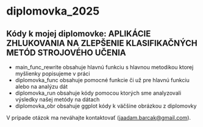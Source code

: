 # diplomovka_2025

## Kódy k mojej diplomovke: APLIKÁCIE ZHLUKOVANIA NA ZLEPŠENIE KLASIFIKAČNÝCH METÓD STROJOVÉHO UČENIA
* main_func_rewrite obsahuje hlavnú funkciu s hlavnou metodikou ktorej myšlienky popisujeme v práci
* diplomovka_func obsahuje pomocné funkcie či už pre hlavnú funkciu alebo na analýzu dát
* diplomovka_run obsahuje kódy pomocou ktorých sme analyzovali výsledky našej metódy na dátach
* diplomovka_obr obsahuje ggplot kódy k väčšine obrázkou z diplomovky

V prípade otázok ma neváhajte kontaktovať (jaadam.barcak@gmail.com).
